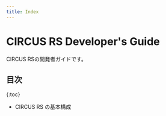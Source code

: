 ```yaml
---
title: Index
---
```


# CIRCUS RS Developer's Guide

CIRCUS RSの開発者ガイドです。

## 目次

{:toc}

-  CIRCUS RS の基本構成
